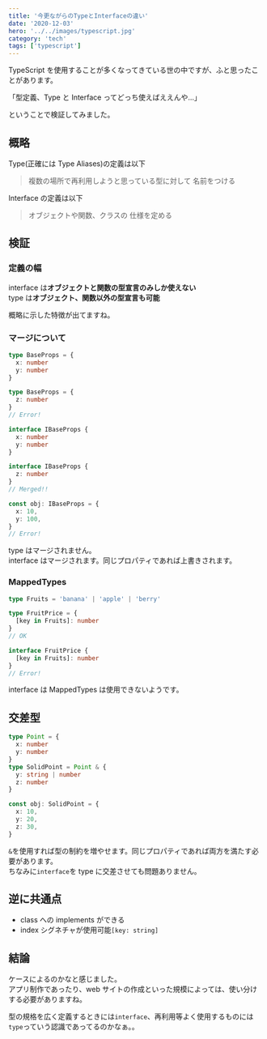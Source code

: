 ```yaml
---
title: '今更ながらのTypeとInterfaceの違い'
date: '2020-12-03'
hero: '../../images/typescript.jpg'
category: 'tech'
tags: ['typescript']
---
```


TypeScript を使用することが多くなってきている世の中ですが、ふと思ったことがあります。

「型定義、Type と Interface ってどっち使えばええんや...」

ということで検証してみました。

## 概略

Type(正確には Type Aliases)の定義は以下

> 複数の場所で再利用しようと思っている型に対して 名前をつける

Interface の定義は以下

> オブジェクトや関数、クラスの 仕様を定める

## 検証

### 定義の幅

interface は**オブジェクトと関数の型宣言のみしか使えない**  
type は**オブジェクト、関数以外の型宣言も可能**

概略に示した特徴が出てますね。

### マージについて

```typescript
type BaseProps = {
  x: number
  y: number
}

type BaseProps = {
  z: number
}
// Error!

interface IBaseProps {
  x: number
  y: number
}

interface IBaseProps {
  z: number
}
// Merged!!

const obj: IBaseProps = {
  x: 10,
  y: 100,
}
// Error!
```

type はマージされません。  
interface はマージされます。同じプロパティであれば上書きされます。

### MappedTypes

```typescript
type Fruits = 'banana' | 'apple' | 'berry'

type FruitPrice = {
  [key in Fruits]: number
}
// OK

interface FruitPrice {
  [key in Fruits]: number
}
// Error!
```

interface は MappedTypes は使用できないようです。

## 交差型

```typescript
type Point = {
  x: number
  y: number
}
type SolidPoint = Point & {
  y: string | number
  z: number
}

const obj: SolidPoint = {
  x: 10,
  y: 20,
  z: 30,
}
```

`&`を使用すれば型の制約を増やせます。同じプロパティであれば両方を満たす必要があります。  
ちなみに`interface`を type に交差させても問題ありません。

## 逆に共通点

- class への implements ができる
- index シグネチャが使用可能`[key: string]`

## 結論

ケースによるのかなと感じました。  
アプリ制作であったり、web サイトの作成といった規模によっては、使い分けする必要がありますね。

型の規格を広く定義するときには`interface`、再利用等よく使用するものには`type`っていう認識であってるのかなぁ。。
